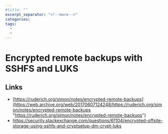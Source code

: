 ```yaml
---
#title: ""
excerpt_separator: "<!--more-->"
categories:
tags:
  - 
  - 
---
```



# Encrypted remote backups with SSHFS and LUKS

## Links

* [https://ruderich.org/simon/notes/encrypted-remote-backups](https://web.archive.org/web/20170607124248/https://ruderich.org/simon/notes/encrypted-remote-backups "https://ruderich.org/simon/notes/encrypted-remote-backups")
* https://security.stackexchange.com/questions/61104/encrypted-offsite-storage-using-sshfs-and-cryptsetup-dm-crypt-luks



